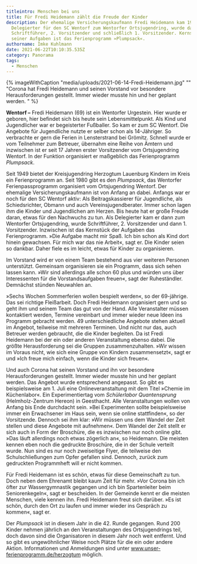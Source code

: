```yaml
---
titleintro: Menschen bei uns
title: Für Fredi Heidemann zählt die Freude der Kinder
description: Der ehemalige Versicherungskaufmann Fredi Heidemann kam 1980 als
  Delegierter für den SC Wentorf zum Wentorfer Ortsjugendring, wurde dann
  Schriftführer, 2. Vorsitzender und schließlich 1. Vorsitzender. Kernstück
  seiner Aufgaben ist das Ferienprogramm »Plumpsack«.
authorname: Imke Kuhlmann
date: 2021-06-22T10:10:35.535Z
category: Panorama
tags:
  - Menschen
---
```

{% imageWithCaption "media/uploads/2021-06-14-Fredi-Heidemann.jpg" "" "Corona hat Fredi Heidemann und seinen Vorstand vor besondere Herausforderungen gestellt. Immer wieder musste hin und her geplant werden.    " %}



**Wentorf –** Fredi Heidemann (69) ist ein Wentorfer Urgestein. Hier wurde er geboren, hier befindet sich bis heute sein Lebensmittelpunkt. Als Kind und Jugendlicher war er begeisterter Fußballer. So kam er zum SC Wentorf. Die Angebote für Jugendliche nutzte er selber schon als 14-Jähriger. So verbrachte er gern die Ferien in Lensterstrand bei Grömitz. Schnell wurde er vom Teilnehmer zum Betreuer, übernahm eine Reihe von Ämtern und inzwischen ist er seit 17 Jahren erster Vorsitzender vom Ortsjugendring Wentorf. In der Funktion organisiert er maßgeblich das Ferienprogramm *Plumpsack*. 

Seit 1949 bietet der Kreisjugendring Herzogtum Lauenburg Kindern im Kreis ein Ferienprogramm an. Seit 1980 gibt es den *Plumpsack*, das Wentorfer Ferienpassprogramm organisiert vom Ortsjugendring Wentorf. Der ehemalige Versicherungskaufmann ist von Anfang an dabei. Anfangs war er noch für den SC Wentorf aktiv: Als Beitragskassierer für Jugendliche, als Schiedsrichter, Obmann und auch Vereinsjugendberater. Immer schon lagen ihm die Kinder und Jugendlichen am Herzen. Bis heute hat er große Freude daran, etwas für den Nachwuchs zu tun. Als Delegierter kam er dann zum Wentorfer Ortsjugendring, wurde Schriftführer, 2. Vorsitzender und dann 1. Vorsitzender. Inzwischen ist das Kernstück der Aufgaben das Ferienprogramm. »Die Aufgabe macht mir Spaß. Ich bin schon als Kind dort hinein gewachsen. Für mich war das nie Arbeit«, sagt er. Die Kinder seien so dankbar. Daher fiele es im leicht, etwas für Kinder zu organisieren.  

Im Vorstand wird er von einem Team bestehend aus vier weiteren Personen unterstützt. Gemeinsam organisieren sie ein Programm, dass sich sehen lassen kann. »Wir sind allerdings alle schon 60 plus und würden uns über Interessenten für die Vorstandsaufgaben freuen«, sagt der Ruheständler. Demnächst stünden Neuwahlen an. 

»Sechs Wochen Sommerferien wollen bespielt werden«, so der 69-jährige. Das sei richtige Fleißarbeit. Doch Fredi Heidemann organisiert gern und so geht ihm und seinem Team das gut von der Hand. Alle Veranstalter müssen kontaktiert werden, Termine vereinbart und immer wieder neue Ideen ins Programm gebracht werden. 49 unterschiedliche Angebote stehen aktuell im Angebot, teilweise mit mehreren Terminen. Und nicht nur das, auch Betreuer werden gebraucht, die die Kinder begleiten. Da ist Fredi Heidemann bei der ein oder anderen Veranstaltung ebenso dabei. Die größte Herausforderung sei die Gruppen zusammenzuhalten. »Wir wissen im Voraus nicht, wie sich eine Gruppe von Kindern zusammensetzt«, sagt er und »Ich freue mich einfach, wenn die Kinder sich freuen«. 

Und auch Corona hat seinen Vorstand und ihn vor besondere Herausforderungen gestellt. Immer wieder musste hin und her geplant werden. Das Angebot wurde entsprechend angepasst. So gibt es beispielsweise am 1. Juli eine Onlineveranstaltung mit dem Titel »Chemie im Küchenlabor«. Ein Experimentiertag vom *Schülerlabor Quantensprung* (Helmholz-Zentrum Hereon) in Geesthacht. Alle Veranstaltungen wollen von Anfang bis Ende durchdacht sein. »Bei Experimenten sollte beispielsweise immer ein Erwachsener im Haus sein, wenn sie online stattfinden«, so der Vorsitzende. Dennoch sei ihm klar: »Wir müssen uns dem Wandel der Zeit stellen und diese Angebote mit aufnehmen«. Dem Wandel der Zeit stellt er sich auch in Form der Broschüre, die es inzwischen nur noch online gibt. »Das läuft allerdings noch etwas zögerlich an«, so Heidemann. Die meisten kennen eben noch die gedruckte Broschüre, die in der Schule verteilt wurde. Nun sind es nur noch zweiseitige Flyer, die teilweise den Schulschließungen zum Opfer gefallen sind. Dennoch, zurück zum gedruckten Programmheft will er nicht kommen.

Für Fredi Heidemann ist es schön, etwas für diese Gemeinschaft zu tun. Doch neben dem Ehrenamt bleibt kaum Zeit für mehr. »Vor Corona bin ich öfter zur Wassergymnastik gegangen und ich bin Spartenleiter beim Seniorenkegeln«, sagt er bescheiden. In der Gemeinde kennt er die meisten Menschen, viele kennen ihn. Fredi Heidemann freut sich darüber. »Es ist schön, durch den Ort zu laufen und immer wieder ins Gespräch zu kommen«, sagt er. 

Der *Plumpsack* ist in diesem Jahr in die 42. Runde gegangen. Rund 200 Kinder nehmen jährlich an den Veranstaltungen des Ortsjugendrings teil, doch davon sind die Organisatoren in diesem Jahr noch weit entfernt. Und so gibt es ungewöhnlicher Weise noch Plätze für die ein oder andere Aktion. Informationen und Anmeldungen sind unter www.unser-ferienprogramm.de/herzogtum möglich.